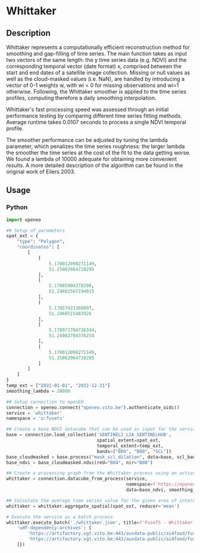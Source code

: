 # Whittaker

## Description

Whittaker represents a computationally efficient reconstruction method for smoothing and gap-filling of time series.
The main function takes as input two vectors of the same length: the y time series data (e.g. NDVI) and the
corresponding temporal vector (date format) x, comprised between the start and end dates of a satellite image
collection. Missing or null values as well as the cloud-masked values (i.e. NaN), are handled by introducing a
vector of 0-1 weights w, with wi = 0 for missing observations and wi=1 otherwise. Following, the Whittaker smoother
is applied to the time series profiles, computing therefore a daily smoothing interpolation.

Whittaker's fast processing speed was assessed through an initial performance testing by comparing different
time series fitting methods. Average runtime takes 0.0107 seconds to process a single NDVI temporal profile.

The smoother performance can be adjusted by tuning the lambda parameter, which penalizes the time series roughness:
the larger lambda the smoother the time series at the cost of the fit to the data getting worse. We found a lambda of
10000 adequate for obtaining more convenient results. A more detailed description of the algorithm can be
found in the original work of Eilers 2003.

## Usage

### Python

```python
import openeo

## Setup of parameters
spat_ext = {
    "type": "Polygon",
    "coordinates": [
        [
            [
                5.170012098271149,
                51.25062964728295
            ],
            [
                5.17085904378298,
                51.24882567194015
            ],
            [
                5.17857421368097,
                51.2468515482926
            ],
            [
                5.178972704726344,
                51.24982704376254
            ],
            [
                5.170012098271149,
                51.25062964728295
            ]
        ]
    ]
}
temp_ext = ["2022-01-01", "2022-12-31"]
smoothing_lambda = 10000

## Setup connection to openEO
connection = openeo.connect("openeo.vito.be").authenticate_oidc()
service = 'whittaker'
namespace = 'u:fusets'

## Create a base NDVI datacube that can be used as input for the service
base = connection.load_collection('SENTINEL2_L2A_SENTINELHUB',
                                  spatial_extent=spat_ext,
                                  temporal_extent=temp_ext,
                                  bands=["B04", "B08", "SCL"])
base_cloudmasked = base.process("mask_scl_dilation", data=base, scl_band_name="SCL")
base_ndvi = base_cloudmasked.ndvi(red="B04", nir="B08")

## Create a processing graph from the Whittaker process using an active openEO connection
whittaker = connection.datacube_from_process(service,
                                             namespace=f'https://openeo.vito.be/openeo/1.1/processes/{namespace}/{service}',
                                             data=base_ndvi, smoothing_lambda=smoothing_lambda)

## Calculate the average time series value for the given area of interest
whittaker = whittaker.aggregate_spatial(spat_ext, reducer='mean')

# Execute the service as a batch process
whittaker.execute_batch('./whittaker.json', title=f'FuseTS - Whittaker', job_options={
    'udf-dependency-archives': [
        'https://artifactory.vgt.vito.be:443/auxdata-public/ai4food/fusets_venv.zip#tmp/venv',
        'https://artifactory.vgt.vito.be:443/auxdata-public/ai4food/fusets.zip#tmp/venv_static'
    ]})
```

